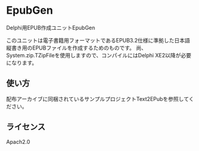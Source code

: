 # EpubGen
  Delphi用EPUB作成ユニットEpubGen
 
  このユニットは電子書籍用フォーマットであるEPUB3.2仕様に準拠した日本語縦書き用のEPUBファイルを作成するためのものです。
  尚、System.zip.TZipFileを使用しますので、コンパイルにはDelphi XE2以降が必要になります。

## 使い方
  配布アーカイブに同梱されているサンプルプロジェクトText2EPubを参照してください。

  
## ライセンス
  Apach2.0
 
  
